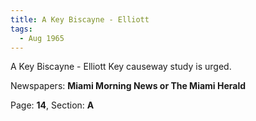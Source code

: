 ```yaml
---  
title: A Key Biscayne - Elliott  
tags:  
  - Aug 1965  
---  
```

  
A Key Biscayne - Elliott Key causeway study is urged.  
  
Newspapers: **Miami Morning News or The Miami Herald**  
  
Page: **14**, Section: **A** 
